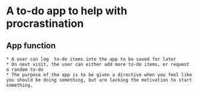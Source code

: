 # A to-do app to help with procrastination

## App function
	* A user can log  to-do items into the app to be saved for later
	* On next visit, the user can either add more to-do items, or request a random to-do
	* The purpose of the app is to be given a directive when you feel like you should be doing something, but are lacking the motivation to start something.